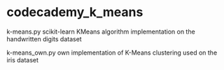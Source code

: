 # codecademy_k_means 

k-means.py
scikit-learn KMeans algorithm implementation on the handwritten digits dataset

k-means_own.py
own implementation of K-Means clustering used on the iris dataset
